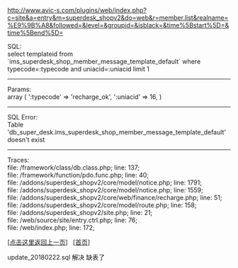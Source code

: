 http://www.avic-s.com/plugins/web/index.php?c=site&a=entry&m=superdesk_shopv2&do=web&r=member.list&realname=%E9%9B%A8&followed=&level=&groupid=&isblack=&time%5Bstart%5D=&time%5Bend%5D=


<p>SQL: <br/>select templateid  from `ims_superdesk_shop_member_message_template_default` where typecode=:typecode and uniacid=:uniacid  limit 1<hr/>Params: <br/>array (
  ':typecode' => 'recharge_ok',
  ':uniacid' => 16,
)<hr/>SQL Error: <br/>Table 'db_super_desk.ims_superdesk_shop_member_message_template_default' doesn't exist<hr/>Traces: <br/>file: /framework/class/db.class.php; line: 137; <br />file: /framework/function/pdo.func.php; line: 40; <br />file: /addons/superdesk_shopv2/core/model/notice.php; line: 1791; <br />file: /addons/superdesk_shopv2/core/model/notice.php; line: 1559; <br />file: /addons/superdesk_shopv2/core/web/finance/recharge.php; line: 51; <br />file: /addons/superdesk_shopv2/core/model/route.php; line: 158; <br />file: /addons/superdesk_shopv2/site.php; line: 21; <br />file: /web/source/site/entry.ctrl.php; line: 76; <br />file: /web/index.php; line: 172; <br /></p>
																<p>[<a href="javascript:history.go(-1);">点击这里返回上一页</a>] &nbsp; [<a href="./?refresh">首页</a>]</p>
									</div>
									
									
									
update_20180222.sql
解决
缺表了